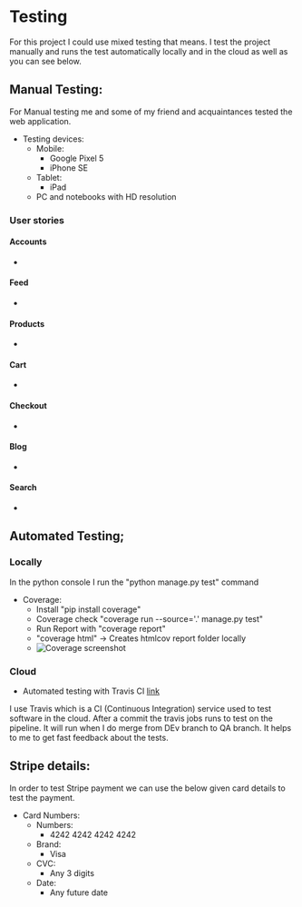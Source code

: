 # Testing

For this project I could use mixed testing that means. I test the project manually and runs the test automatically locally
and in the cloud as well as you can see below.

## Manual Testing:

For Manual testing me and some of my friend and acquaintances tested the web application.

- Testing devices:
    - Mobile:
        - Google Pixel 5
        - iPhone SE
    - Tablet:
        - iPad
    - PC and notebooks with HD resolution

### User stories

#### Accounts

- 

#### Feed

- 

#### Products

- 

#### Cart

- 

#### Checkout

- 

#### Blog

- 

#### Search

-

## Automated Testing;

### Locally

In the python console I run the "python manage.py test" command

- Coverage:
    - Install "pip install coverage"
    - Coverage check "coverage run --source='.' manage.py test"
    - Run Report with "coverage report"
    - "coverage html" -> Creates htmlcov report folder locally
    - ![Coverage screenshot]()

### Cloud

- Automated testing with Travis CI [link](https://travis-ci.org/)

I use Travis which is a CI (Continuous Integration) service used to test software in the cloud. After a commit the 
travis jobs runs to test on the pipeline. It will run when I do merge from DEv branch to QA branch. It helps to me to get
fast feedback about the tests. 

## Stripe details:

In order to test Stripe payment we can use the below given card details to test the payment.

- Card Numbers:
    - Numbers:
        - 4242 4242 4242 4242
    - Brand:
        - Visa
    - CVC:
        - Any 3 digits
    - Date:
        - Any future date